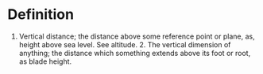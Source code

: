 # Definition

1.  Vertical distance; the distance above some reference point or plane,
    as, height above sea level. See altitude. 2. The vertical dimension
    of anything; the distance which something extends above its foot or
    root, as blade height.
